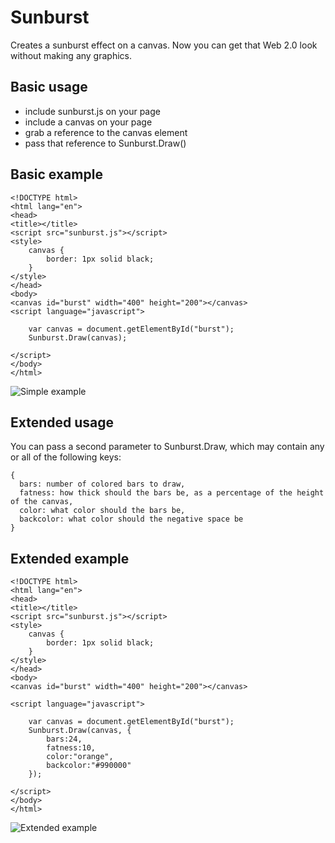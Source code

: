 # Sunburst

Creates a sunburst effect on a canvas.  Now you can get that Web 2.0 look without making any graphics.

## Basic usage

- include sunburst.js on your page
- include a canvas on your page
- grab a reference to the canvas element
- pass that reference to Sunburst.Draw()

## Basic example
	<!DOCTYPE html>
	<html lang="en">
	<head>
	<title></title>
	<script src="sunburst.js"></script>
	<style>
		canvas {
			border: 1px solid black;
		}
	</style>
	</head>
	<body>
	<canvas id="burst" width="400" height="200"></canvas>
	<script language="javascript">

		var canvas = document.getElementById("burst");
		Sunburst.Draw(canvas);

	</script>
	</body>
	</html>

![Simple example](http://img638.imageshack.us/img638/6493/simplel.png)

## Extended usage

You can pass a second parameter to Sunburst.Draw, which may contain any or all of the following keys:

	{
	  bars: number of colored bars to draw,
	  fatness: how thick should the bars be, as a percentage of the height of the canvas,
	  color: what color should the bars be,
	  backcolor: what color should the negative space be
	}

## Extended example

	<!DOCTYPE html>
	<html lang="en">
	<head>
	<title></title>
	<script src="sunburst.js"></script>
	<style>
		canvas {
			border: 1px solid black;
		}
	</style>
	</head>
	<body>
	<canvas id="burst" width="400" height="200"></canvas>
	
	<script language="javascript">
	
		var canvas = document.getElementById("burst");
		Sunburst.Draw(canvas, {
			bars:24,
			fatness:10,
			color:"orange",
			backcolor:"#990000"
		});
	
	</script>
	</body>
	</html>

![Extended example](http://img217.imageshack.us/img217/8057/extended.png)